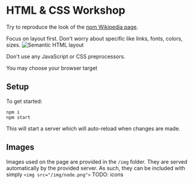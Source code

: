 # HTML & CSS Workshop
Try to reproduce the look of the [npm Wikipedia page](https://en.wikipedia.org/wiki/Npm_\(software\)).

Focus on layout first. Don't worry about specific like links, fonts, colors, sizes.
![Semantic HTML layout](http://media02.hongkiat.com/html-5-semantics/document-outline-example.jpg)

Don't use any JavaScript or CSS preprocessors.

You may choose your browser target

## Setup
To get started:
```
npm i
npm start
```
This will start a server which will auto-reload when changes are made.

## Images
Images used on the page are provided in the `/img` folder. They are served automatically by the provided server. As such, they can be included with simply `<img src="/img/node.png">`
TODO: icons
